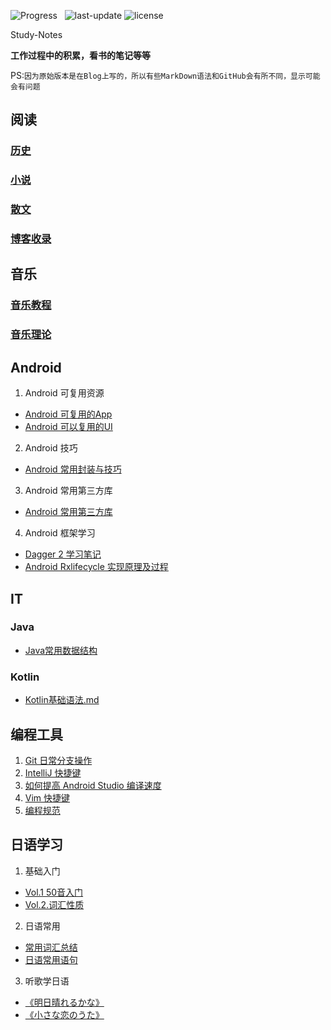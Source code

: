 ![Progress](http://progressed.io/bar/25?title=Progress )   ![last-update](https://img.shields.io/eclipse-marketplace/last-update/notepad4e.svg)  ![license](https://img.shields.io/badge/license-Apache%20License%202.0-orange.svg) 

Study-Notes

**工作过程中的积累，看书的笔记等等**

PS:`因为原始版本是在Blog上写的，所以有些MarkDown语法和GitHub会有所不同，显示可能会有问题`
## 阅读
### [历史](https://github.com/Sum41forever/study-notes/tree/master/Book/History)
### [小说](https://github.com/Sum41forever/study-notes/tree/master/Book/Literatures)
### [散文](https://github.com/Sum41forever/study-notes/tree/master/Book/Essay)
### [博客收录](https://github.com/Sum41forever/study-notes/tree/master/Book/Blog%20Article)

## 音乐
### [音乐教程](https://github.com/Sum41forever/study-notes/blob/master/Music/Course/%E5%85%A5%E9%97%A8%E9%98%B6%E6%AE%B5%E6%95%99%E6%9D%90.md)
### [音乐理论](https://github.com/Sum41forever/study-notes/blob/master/Music/Theory/%E9%9B%B6%E5%9F%BA%E7%A1%80%E4%B9%90%E7%90%86%E6%95%99%E7%A8%8B.md)

## Android
1. Android 可复用资源
  + [Android 可复用的App](https://github.com/Sum41forever/study-notes/blob/master/Android/Android%20%E5%8F%AF%E5%A4%8D%E7%94%A8%E7%9A%84App.md)
  + [Android 可以复用的UI](https://github.com/Sum41forever/study-notes/blob/master/Android/Android%20%E5%8F%AF%E5%A4%8D%E7%94%A8%E7%9A%84UI%E5%B8%83%E5%B1%80.md)

2. Android 技巧
  + [Android 常用封装与技巧](https://github.com/Sum41forever/study-notes/blob/master/Android/Android%20%E5%B8%B8%E7%94%A8%E5%B0%81%E8%A3%85%E4%B8%8E%E6%8A%80%E5%B7%A7.md)

3. Android 常用第三方库
  + [Android 常用第三方库](https://github.com/Sum41forever/study-notes/blob/master/Android/Android%20%E5%B8%B8%E7%94%A8%E7%AC%AC%E4%B8%89%E6%96%B9%E5%BA%93.md)

4. Android 框架学习
+ [Dagger 2 学习笔记](https://github.com/Sum41forever/study-notes/blob/master/Android/Dagger%202%20%E5%AD%A6%E4%B9%A0%E7%AC%94%E8%AE%B0.md)
+ [Android Rxlifecycle 实现原理及过程](https://github.com/Sum41forever/study-notes/blob/master/Android/Android%20Rxlifecycle%20%E5%AE%9E%E7%8E%B0%E5%8E%9F%E7%90%86%E5%8F%8A%E8%BF%87%E7%A8%8B.md)

## IT

### Java
  + [Java常用数据结构](https://github.com/Sum41forever/study-notes/blob/master/IT/Java/Java%20Data%20Structure.md)
### Kotlin
  + [Kotlin基础语法.md](https://github.com/Sum41forever/study-notes/blob/master/IT/Kotlin/kotlin%E5%9F%BA%E7%A1%80%E8%AF%AD%E6%B3%95.md)

## 编程工具
1. [Git 日常分支操作](https://github.com/Sum41forever/study-notes/blob/master/Programming-Tools/Git%20%E6%97%A5%E5%B8%B8%E5%88%86%E6%94%AF%E6%93%8D%E4%BD%9C.md)
2. [IntelliJ 快捷键](https://github.com/Sum41forever/study-notes/blob/master/Programming-Tools/IntelliJ%20%E5%BF%AB%E6%8D%B7%E9%94%AE.md)
3. [如何提高 Android Studio 编译速度](https://github.com/Sum41forever/study-notes/blob/master/Programming-Tools/%E5%A6%82%E4%BD%95%E6%8F%90%E9%AB%98%20Android%20Studio%20%E7%BC%96%E8%AF%91%E9%80%9F%E5%BA%A6.md)
4. [Vim 快捷键](https://github.com/Sum41forever/study-notes/blob/master/Programming-Tools/Vim%20%E5%BF%AB%E6%8D%B7%E9%94%AE.md)
5. [编程规范](https://github.com/Sum41forever/study-notes/blob/master/Programming-Tools/%E7%BC%96%E7%A8%8B%E8%A7%84%E8%8C%83.md)


## 日语学习
1. 基础入门
  + [Vol.1 50音入门](https://github.com/Sum41forever/study-notes/blob/master/japanese/Vol.1%2050%E9%9F%B3%E5%85%A5%E9%97%A8.md)
  + [Vol.2.词汇性质](https://github.com/Sum41forever/study-notes/blob/master/japanese/Vol.2.%E8%AF%8D%E6%B1%87%E6%80%A7%E8%B4%A8.md)
2. 日语常用
  + [常用词汇总结](https://github.com/Sum41forever/study-notes/blob/master/japanese/%E5%B8%B8%E7%94%A8%E8%AF%8D%E6%B1%87%E6%80%BB%E7%BB%93.md)
  + [日语常用语句](https://github.com/Sum41forever/study-notes/blob/master/japanese/%E6%97%A5%E8%AF%AD%E5%B8%B8%E7%94%A8%E8%AF%AD%E5%8F%A5.md)
3. 听歌学日语
  + [《明日晴れるかな》](https://github.com/Sum41forever/study-notes/blob/master/japanese/%E5%90%AC%E6%AD%8C%E5%AD%A6%E6%97%A5%E8%AF%AD%20-%20%E3%80%8A%E6%98%8E%E6%97%A5%E6%99%B4%E3%82%8C%E3%82%8B%E3%81%8B%E3%81%AA%E3%80%8B.md)
  + [《小さな恋のうた》](https://github.com/Sum41forever/study-notes/blob/master/japanese/%E5%90%AC%E6%AD%8C%E5%AD%A6%E6%97%A5%E8%AF%AD%20-%20%E5%B0%8F%E3%81%95%E3%81%AA%E6%81%8B%E3%81%AE%E3%81%86%E3%81%9F.md)
